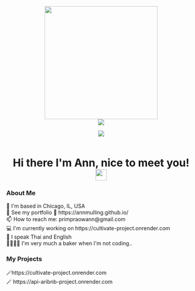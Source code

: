 
<div id="header" align="center">
  <img src="https://media.giphy.com/media/hiJ9ypGI5tIKdwKoK2/giphy.gif" width="300"/>
</div>
<div id="badges" align="center">
  <a href="https://www.linkedin.com/in/primpraow-m-653708227/">
    <img src="https://img.shields.io/badge/linkedin-%230077B5.svg?style=for-the-badge&logo=linkedin&logoColor=white"/>
  </a>
</div>
<div id="skills">
  <p align="center">
  <a href="https://skillicons.dev">
    <img src="https://skillicons.dev/icons?i=html,css,js,nodejs,py,express,react,redux,flask,sequelize,git,aws,figma,ps,ai,&perline=4" />
  </a>
 
</p>
</div>
<div id="views" align="center">
    <img src="https://komarev.com/ghpvc/?username=AnnMullinge&style=flat-square&color=orange" alt=""/>
</div>

<h1 align="center">
  Hi there I'm Ann, nice to meet you!
  <img src="https://media.giphy.com/media/hvRJCLFzcasrR4ia7z/giphy.gif" width="30px"/>
</h1>
<div id="info">
   <h3> About Me </h3>
   <div> 📍  I'm based in Chicago, IL, USA</div>
   <div> 👀  See my portfolio 🌟 https://annmulling.github.io/</div>
   <div> 📫  How to reach me: primpraowann@gmail.com</div>
   <div> 💻  I'm currently working on https://cultivate-project.onrender.com </div>
   <div> 💬  I speak Thai and English</div>
   <div> 🍪🍰🥧🧁 I'm very much a baker when I'm not coding.. </div>
</div>
<div>
  <h3>My Projects</h3>
  <div> 🪄https://cultivate-project.onrender.com </div>
  <div> 🪄 https://api-aribnb-project.onrender.com </div>
</div>

<!--
**AnnMulling/AnnMulling** is a ✨ _special_ ✨ repository because its `README.md` (this file) appears on your GitHub profile.

Here are some ideas to get you started:

- 🔭 I’m currently working on ...
- 🌱 I’m currently learning ...
- 👯 I’m looking to collaborate on ...
- 🤔 I’m looking for help with ...
- 💬 Ask me about ...
- 📫 How to reach me: ...
- 😄 Pronouns: ...
- ⚡ Fun fact: ...
-->
